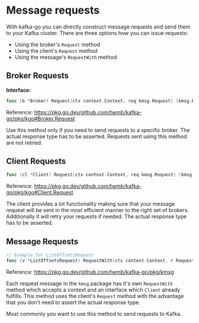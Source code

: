 # Message requests

With kafka-go you can directly construct message requests and send them to your Kafka cluster. There are three options
how you can issue requests:

- Using the broker's `Request` method
- Using the client's `Request` method
- Using the message's `RequestWith` method

## Broker Requests

**Interface:**

```go
func (b *Broker) Request(ctx context.Context, req kmsg.Request) (kmsg.Response, error)
```

Reference:  https://pkg.go.dev/github.com/twmb/kafka-go/pkg/kgo#Broker.Request

Use this method only if you need to send requests to a specific broker. The actual response type has to be asserted.
Requests sent using this method are not retried.


## Client Requests

```go
func (cl *Client) Request(ctx context.Context, req kmsg.Request) (kmsg.Response, error)
```

Reference: https://pkg.go.dev/github.com/twmb/kafka-go/pkg/kgo#Client.Request

The client provides a lot functionality making sure that your message request will be sent in the most efficient manner
to the right set of brokers. Additionally it will retry your requests if needed. The actual response type has to be
asserted.

## Message Requests

```go
// Example for ListOffsetsRequest
func (v *ListOffsetsRequest) RequestWith(ctx context.Context, r Requestor) (*ListOffsetsResponse, error)
```

Reference: https://pkg.go.dev/github.com/twmb/kafka-go/pkg/kmsg

Each request message in the `kmsg` package has it's own `RequestWith` method which accepts a context and an interface
which `Client` already fulfills. This method uses the client's `Request` method with the advantage that you don't
need to assert the actual response type.

Most commonly you want to use this method to send requests to Kafka.
